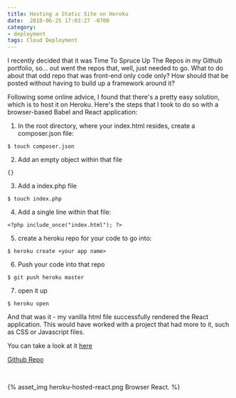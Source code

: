 ```yaml
---
title: Hosting a Static Site on Heroku
date:  2018-06-25 17:03:27 -0700
category:
- deployment
tags: Cloud Deployment
---
```


I recently decided that it was Time To Spruce Up The Repos in my Github portfolio, so... out went the repos that, well, just needed to go. What to do about that odd repo that was front-end only code only? How should that be posted without having to build up a framework around it?

Following some online advice, I found that there's a pretty easy solution, which is to host it on Heroku. Here's the steps that I took to do so with a browser-based Babel and React application:

1. In the root directory, where your index.html resides, create a composer.json file:
````
$ touch composer.json
````
2. Add an empty object within that file 
````
{}
````
3. Add a index.php file
````
$ touch index.php
````
4. Add a single line within that file:
````
<?php include_once("index.html"); ?>
````
5. create a heroku repo for your code to go into:
````
$ heroku create <your app name>
````
6. Push your code into that repo
````
$ git push heroku master
````
7. open it up
````
$ heroku open
````

And that was it - my vanilla html file successfully rendered the React application. This would have worked with a project that had more to it, such as CSS or Javascript files.

 You can take a look at it [here](https://browser-react-todolist.herokuapp.com/)

 [Github Repo](https://github.com/davideliason/react-todo-list)

&nbsp;

 {% asset_img heroku-hosted-react.png Browser React. %}

